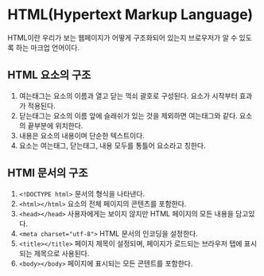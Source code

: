# HTML(Hypertext Markup Language)

HTML이란 우리가 보는 웹페이지가 어떻게 구조화되어 있는지 브로우저가 알 수 있도록 하는 마크업 언어이다.

## HTML 요소의 구조

1. 여는태그는 요소의 이름과 열고 닫는 꺽쇠 괄호로 구성된다. 요소가 시작부터 효과가 적용된다.
2. 닫는태그는 요소의 이름 앞에 슬래쉬가 있는 것을 제외하면 여는태그와 같다. 요소의 끝부분에 위치한다.
3. 내용은 요소의 내용이며 단순한 텍스트이다.
4. 요소는 여는태그, 닫는태그, 내용 모두를 통틀어 요소라고 칭한다.

## HTMl 문서의 구조

1. `<!DOCTYPE html>` 문서의 형식을 나타낸다.
2. `<html></html>` 요소의 전체 페이지의 콘텐츠를 포함한다.
3. `<head></head>` 사용자에게는 보이지 않지만 HTML 페이지의 모든 내용을 담고있다.
4. `<meta charset="utf-8">` HTML 문서의 인코딩을 설정한다.
5. `<title></title>` 페이지 제목이 설정되며, 페이지가 로드되는 브라우저 탭에 표시되는 제목으로 사용된다.
6. `<body></body>` 페이지에 표시되는 모든 콘텐트를 포함한다.
